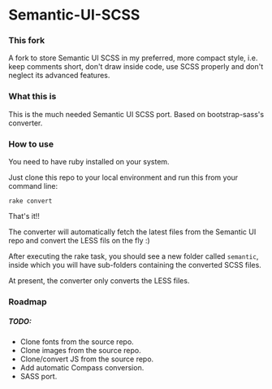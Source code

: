 # Semantic-UI-SCSS

### This fork

A fork to store Semantic UI SCSS in my preferred, more compact style, i.e. keep comments short, don't draw inside code, use SCSS properly and don't neglect its advanced features.

### What this is

This is the much needed Semantic UI SCSS port. Based on bootstrap-sass's converter.

### How to use

You need to have ruby installed on your system.

Just clone this repo to your local environment and run this from your command line:

`rake convert`

That's it!!

The converter will automatically fetch the latest files from the Semantic UI repo and convert the LESS fils on the fly :)

After executing the rake task, you should see a new folder called `semantic`, inside which you will have sub-folders containing the converted SCSS files.


At present, the converter only converts the LESS files.

### Roadmap

##### TODO:

* Clone fonts from the source repo.
* Clone images from the source repo.
* Clone/convert JS from the source repo.
* Add automatic Compass conversion.
* SASS port.
